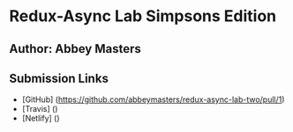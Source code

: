 # Redux-Async Lab Simpsons Edition
## Author: Abbey Masters

## Submission Links
* [GitHub] (https://github.com/abbeymasters/redux-async-lab-two/pull/1)
* [Travis] ()
* [Netlify] ()